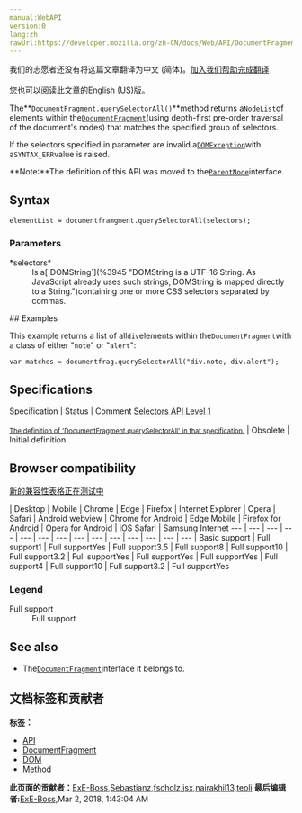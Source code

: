 ```yaml
---
manual:WebAPI
version:0
lang:zh
rawUrl:https://developer.mozilla.org/zh-CN/docs/Web/API/DocumentFragment/querySelectorAll
---
```




<bdi>我们的志愿者还没有将这篇文章翻译为<bdi>中文 (简体)</bdi>。[加入我们帮助完成翻译](%26344 "")<br></br>您也可以阅读此文章的[English (US)](%26345 "")版。</bdi>






The**`DocumentFragment.querySelectorAll()`**method returns a[`NodeList`](%12252 "NodeList objects are collections of nodes such as those returned by properties such as Node.childNodes and the document.querySelectorAll() method.")of elements within the[`DocumentFragment`](%21974 "The DocumentFragment interface represents a minimal document object that has no parent. It is used as a lightweight version of Document that stores a segment of a document structure comprised of nodes just like a standard document. The key difference is that because the document fragment isn't part of the active document tree structure, changes made to the fragment don't affect the document, cause reflow, or incur any performance impact that can occur when changes are made.")(using depth-first pre-order traversal of the document&#39;s nodes) that matches the specified group of selectors.



If the selectors specified in parameter are invalid a[`DOMException`](%4502 "The DOMException interface represents an abnormal event (called an exception) which occurs as a result of calling a method or accessing a property of a web API.")with a`SYNTAX_ERR`value is raised.



**Note:**The definition of this API was moved to the[`ParentNode`](%10369 "The ParentNode mixin contains methods and properties that are common to all types of Node objects that can have children.")interface.



## Syntax<a name="Syntax"></a>

```
elementList = documentframgment.querySelectorAll(selectors);
```

### Parameters<a name="Parameters"></a>
<dl><dt id=''>*selectors*</dt><dd>Is a[`DOMString`](%3945 "DOMString is a UTF-16 String. As JavaScript already uses such strings, DOMString is mapped directly to a String.")containing one or more CSS selectors separated by commas.</dd></dl>
## Examples<a name="Examples"></a>


This example returns a list of all`div`elements within the`DocumentFragment`with a class of either &quot;`note`&quot; or &quot;`alert`&quot;:


```
var matches = documentfrag.querySelectorAll("div.note, div.alert");
```

## Specifications<a name="Specifications"></a>

Specification | Status | Comment 
[Selectors API Level 1<br></br><small>The definition of &#39;DocumentFragment.querySelectorAll&#39; in that specification.</small>](%26343 "") | Obsolete | Initial definition. 


## Browser compatibility<a name="Browser_compatibility"></a>
[新的兼容性表格正在测试中<i></i>](%3360 "")

 | <abbr>Desktop<i></i></abbr> | <abbr>Mobile<i></i></abbr> 
 | <abbr>Chrome<i></i></abbr> | <abbr>Edge<i></i></abbr> | <abbr>Firefox<i></i></abbr> | <abbr>Internet Explorer<i></i></abbr> | <abbr>Opera<i></i></abbr> | <abbr>Safari<i></i></abbr> | <abbr>Android webview<i></i></abbr> | <abbr>Chrome for Android<i></i></abbr> | <abbr>Edge Mobile<i></i></abbr> | <abbr>Firefox for Android<i></i></abbr> | <abbr>Opera for Android<i></i></abbr> | <abbr>iOS Safari<i></i></abbr> | <abbr>Samsung Internet<i></i></abbr> 
 ---  |  ---  |  ---  |  ---  |  ---  |  ---  |  ---  |  ---  |  ---  |  ---  |  ---  |  ---  |  ---  |  ---  | 
Basic support | <abbr>Full support</abbr>1 | <abbr>Full support</abbr>Yes | <abbr>Full support</abbr>3.5 | <abbr>Full support</abbr>8 | <abbr>Full support</abbr>10 | <abbr>Full support</abbr>3.2 | <abbr>Full support</abbr>Yes | <abbr>Full support</abbr>Yes | <abbr>Full support</abbr>Yes | <abbr>Full support</abbr>4 | <abbr>Full support</abbr>10 | <abbr>Full support</abbr>3.2 | <abbr>Full support</abbr>Yes 


### Legend<a name="Legend"></a>
<dl><dt id=''><abbr>Full support</abbr></dt><dd>Full support</dd></dl>

## See also<a name="See_also"></a>

* The[`DocumentFragment`](%21974 "The DocumentFragment interface represents a minimal document object that has no parent. It is used as a lightweight version of Document that stores a segment of a document structure comprised of nodes just like a standard document. The key difference is that because the document fragment isn't part of the active document tree structure, changes made to the fragment don't affect the document, cause reflow, or incur any performance impact that can occur when changes are made.")interface it belongs to.



## 文档标签和贡献者
**标签：**
* [API](%50 "")
* [DocumentFragment](%9602 "")
* [DOM](%456 "")
* [Method](%14476 "")

**此页面的贡献者：**[ExE-Boss](%3990 ""),[Sebastianz](%4468 ""),[fscholz](%60 ""),[jsx](%4545 ""),[nairakhil13](%25915 ""),[teoli](%160 "")
**最后编辑者:**[ExE-Boss](%3990 ""),<time>Mar 2, 2018, 1:43:04 AM</time>


